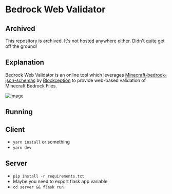 # Bedrock Web Validator

## Archived

This repository is archived. It's not hosted anywhere either. Didn't quite get off the ground!

## Explanation

Bedrock Web Validator is an online tool which leverages [Minecraft-bedrock-json-schemas](https://github.com/Blockception/Minecraft-bedrock-json-schemas) by [Blockception](https://www.blockception.com/) to provide web-based validation of Minecraft Bedrock Files.

![image](https://github.com/Bedrock-OSS/bedrock-web-validator/assets/18729296/aae1dc52-80f5-449d-970b-cb621d5e5616)


## Running

## Client

-   `yarn install` or something
-   `yarn dev`

## Server

-   `pip install -r requirements.txt`
-   Maybe you need to export flask app variable
-   `cd server && flask run`
